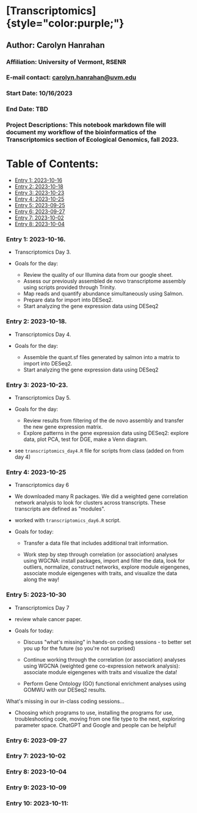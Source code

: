 # [Transcriptomics]{style="color:purple;"}

## Author: Carolyn Hanrahan

### Affiliation: University of Vermont, RSENR

### E-mail contact: [carolyn.hanrahan\@uvm.edu](mailto:carolyn.hanrahan@uvm.edu)

### Start Date: 10/16/2023

### End Date: TBD

### Project Descriptions: This notebook markdown file will document my workflow of the bioinformatics of the Transcriptomics section of Ecological Genomics, fall 2023.

# Table of Contents:

-   [Entry 1: 2023-10-16](#id-section1)
-   [Entry 2: 2023-10-18](#id-section2)
-   [Entry 3: 2023-10-23](#id-section3)
-   [Entry 4: 2023-10-25](#id-section4)
-   [Entry 5: 2023-09-25](#id-section5)
-   [Entry 6: 2023-09-27](#id-section6)
-   [Entry 7: 2023-10-02](#id-section7)
-   [Entry 8: 2023-10-04](#id-section8)

<div id='id-section1'/>

### Entry 1: 2023-10-16.

-   Transcriptomics Day 3.

-   Goals for the day:

    -   Review the quality of our Illumina data from our google sheet.
    -   Assess our previously assembled de novo transcriptome assembly using scripts provided through Trinity.
    -   Map reads and quantify abundance simultaneously using Salmon.
    -   Prepare data for import into DESeq2.
    -   Start analyzing the gene expression data using DESeq2

<div id='id-section2'/>

### Entry 2: 2023-10-18.

-   Transcriptomics Day 4.

-   Goals for the day:

    -   Assemble the quant.sf files generated by salmon into a matrix to import into DESeq2.
    -   Start analyzing the gene expression data using DESeq2

<div id='id-section3'/>

### Entry 3: 2023-10-23.

-   Transcriptomics Day 5.

-   Goals for the day:

    -   Review results from filtering of the de novo assembly and transfer the new gene expression matrix.
    -   Explore patterns in the gene expression data using DESeq2: explore data, plot PCA, test for DGE, make a Venn diagram.

-   see `transcriptomics_day4.R` file for scripts from class (added on from day 4)

<div id='id-section4'/>

### Entry 4: 2023-10-25

-   Transcriptomics day 6

-   We downloaded many R packages. We did a weighted gene correlation network analysis to look for clusters across transcripts. These transcripts are defined as "modules".

-   worked with `transcriptomics_day6.R` script.

-   Goals for today:

    -   Transfer a data file that includes additional trait information.

    -   Work step by step through correlation (or association) analyses using WGCNA: install packages, import and filter the data, look for outliers, normalize, construct networks, explore module eigengenes, associate module eigengenes with traits, and visualize the data along the way!

### Entry 5: 2023-10-30

-   Transcriptomics Day 7

-   review whale cancer paper.

-   Goals for today:

    -   Discuss "what's missing" in hands-on coding sessions - to better set you up for the future (so you're not surprised)

    -   Continue working through the correlation (or association) analyses using WGCNA (weighted gene co-expression network analysis): associate module eigengenes with traits and visualize the data!
    
    -   Perform Gene Ontology (GO) functional enrichment analyses using GOMWU with our DESeq2 results.

What's missing in our in-class coding sessions...

-   Choosing which programs to use, installing the programs for use, troubleshooting code, moving from one file type to the next, exploring parameter space. ChatGPT and Google and people can be helpful! 



### Entry 6: 2023-09-27

### Entry 7: 2023-10-02

### Entry 8: 2023-10-04

### Entry 9: 2023-10-09

### Entry 10: 2023-10-11:
